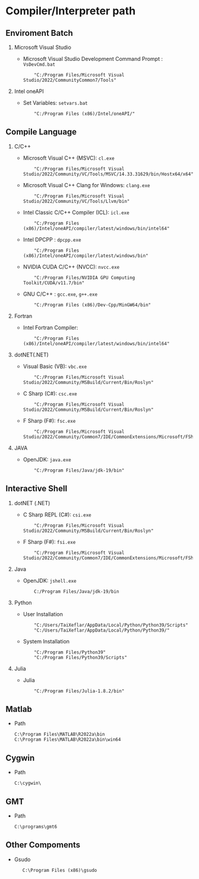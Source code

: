 # Compiler/Interpreter path

## Enviroment Batch

1. Microsoft Visual Studio

    -  Microsoft Visual Studio Development Command Prompt : `VsDevCmd.bat`
        ```
            "C:/Program Files/Microsoft Visual Studio/2022/CommunityCommon7/Tools"
        ```

2. Intel oneAPI

    -  Set Variables: `setvars.bat` 
        ```
            "C:/Program Files (x86)/Intel/oneAPI/"
        ```    

## Compile Language

1. C/C++

    -  Microsoft Visual C++ (MSVC): `cl.exe`
        ```
            "C:/Program Files/Microsoft Visual Studio/2022/Community/VC/Tools/MSVC/14.33.31629/bin/Hostx64/x64"
        ```
    - Microsoft Visual C++ Clang for Windows: `clang.exe`
        ```
            "C:/Program Files/Microsoft Visual Studio/2022/Community/VC/Tools/Llvm/bin"
        ```
    -  Intel Classic C/C++ Compiler (ICL): `icl.exe`
        ```
            "C:/Program Files (x86)/Intel/oneAPI/compiler/latest/windows/bin/intel64"
        ```
    -   Intel DPCPP : `dpcpp.exe`
        ```
            "C:/Program Files (x86)/Intel/oneAPI/compiler/latest/windows/bin"
        ```
    -   NVIDIA CUDA C/C++ (NVCC): `nvcc.exe`
        ```
            "C:/Program Files/NVIDIA GPU Computing Toolkit/CUDA/v11.7/bin"
        ```
    -   GNU C/C++ : `gcc.exe`, `g++.exe`
        ```
            "C:/Program Files (x86)/Dev-Cpp/MinGW64/bin"
        ```
2. Fortran

    -   Intel Fortran Compiler:
        ```
            "C:/Program Files (x86)/Intel/oneAPI/compiler/latest/windows/bin/intel64"
        ```
3. dotNET(.NET)

    -   Visual Basic (VB): `vbc.exe`
        ```
            "C:/Program Files/Microsoft Visual Studio/2022/Community/MSBuild/Current/Bin/Roslyn"
        ```
    -   C Sharp (C#): `csc.exe` 
        ```
            "C:/Program Files/Microsoft Visual Studio/2022/Community/MSBuild/Current/Bin/Roslyn"
        ```
    -   F Sharp (F#): `fsc.exe`
        ```
            "C:/Program Files/Microsoft Visual Studio/2022/Community/Common7/IDE/CommonExtensions/Microsoft/FSharp/Tools"
        ```
4. JAVA

    -   OpenJDK: `java.exe`
        ```
            "C:/Program Files/Java/jdk-19/bin"
        ```
## Interactive Shell

1. dotNET (.NET)

    -   C Sharp REPL (C#): `csi.exe` 
        ```
            "C:/Program Files/Microsoft Visual Studio/2022/Community/MSBuild/Current/Bin/Roslyn"
        ```
    -   F Sharp (F#): `fsi.exe`
        ```
            "C:/Program Files/Microsoft Visual Studio/2022/Community/Common7/IDE/CommonExtensions/Microsoft/FSharp/Tools"
        ```
2. Java

    -   OpenJDK: `jshell.exe`
        ```
            C:/Program Files/Java/jdk-19/bin
        ```
3. Python

    -   User Installation
        ```
            "C:/Users/TaiXeflar/AppData/Local/Python/Python39/Scripts"
            "C:/Users/TaiXeflar/AppData/Local/Python/Python39/"
        ```
    -   System Installation
        ```
            "C:/Program Files/Python39"
            "C:/Program Files/Python39/Scripts"
        ```
4. Julia

    - Julia
        ```
            "C:/Program Files/Julia-1.8.2/bin"
        ```

## Matlab 
 - Path 
     ```
     C:\Program Files\MATLAB\R2022a\bin
     C:\Program Files\MATLAB\R2022a\bin\win64
     ```

## Cygwin
 - Path
     ```
     C:\cygwin\
     ```

## GMT 
 - Path
     ```
     C:\programs\gmt6
     ```



## Other Compoments

 - Gsudo
     ```
        C:\Program Files (x86)\gsudo
     ```



